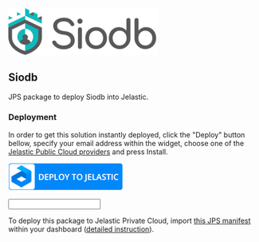 <img src="images/siodb-logo.png" width="300" alt="Siodb Database Replication"/>

## Siodb

JPS package to deploy Siodb into Jelastic.

### Deployment

In order to get this solution instantly deployed, click the "Deploy" button bellow, specify your email address within the widget, choose one of the [Jelastic Public Cloud providers](https://jelastic.cloud) and press Install.

[![Deploy to Jelastic PaaS](images/deploy-to-jelastic.png)](https://jelastic.com/install-application/?manifest=https://github.com/siodb/siodb-jelastic/raw/master/manifest.yaml)

<input type="text" id="name" name="name"/>

To deploy this package to Jelastic Private Cloud, import [this JPS manifest](manifest.yaml) within your dashboard ([detailed instruction](https://docs.jelastic.com/environment-import)).

